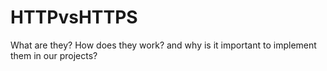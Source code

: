 # HTTPvsHTTPS
What are they? How does they work? and why is it important to implement them in our projects?
